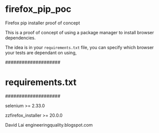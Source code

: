 firefox_pip_poc
===============

Firefox pip installer proof of concept

This is a proof of concept of using a package manager to install browser dependencies.

The idea is in your `requirements.txt` file, you can specify which browser your tests are dependant on using, 


  ####################
  # requirements.txt #
  ####################
  
  selenium >= 2.33.0
  
  zzfirefox_installer >= 20.0.0
  
  

David Lai
engineeringquality.blogspot.com

